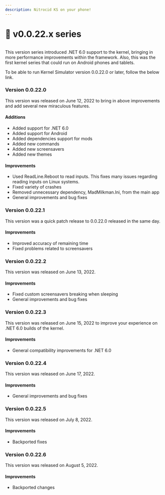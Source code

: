 ```yaml
---
description: Nitrocid KS on your phone!
---
```


# 📱 v0.0.22.x series

<figure><img src="https://officialaptivi.files.wordpress.com/2022/06/ks-ptwo-coreclr.png" alt=""><figcaption></figcaption></figure>

This version series introduced .NET 6.0 support to the kernel, bringing in more performance improvements within the framework. Also, this was the first kernel series that could run on Android phones and tablets.

To be able to run Kernel Simulator version 0.0.22.0 or later, follow the below link.

### Version 0.0.22.0

This version was released on June 12, 2022 to bring in above improvements and add several new miraculous features.

#### Additions

* Added support for .NET 6.0
* Added support for Android
* Added dependencies support for mods
* Added new commands
* Added new screensavers
* Added new themes

#### Improvements

* Used ReadLine.Reboot to read inputs. This fixes many issues regarding reading inputs on Linux systems.
* Fixed variety of crashes
* Removed unnecessary dependency, MadMilkman.Ini, from the main app
* General improvements and bug fixes

### Version 0.0.22.1

This version was a quick patch release to 0.0.22.0 released in the same day.

#### Improvements

* Improved accuracy of remaining time
* Fixed problems related to screensavers

### Version 0.0.22.2

This version was released on June 13, 2022.

#### Improvements

* Fixed custom screensavers breaking when sleeping
* General improvements and bug fixes

### Version 0.0.22.3

This version was released on June 15, 2022 to improve your experience on .NET 6.0 builds of the kernel.

#### Improvements

* General compatibility improvements for .NET 6.0

### Version 0.0.22.4

This version was released on June 17, 2022.

#### Improvements

* General improvements and bug fixes

### Version 0.0.22.5

This version was released on July 8, 2022.

#### Improvements

* Backported fixes

### Version 0.0.22.6

This version was released on August 5, 2022.

#### Improvements

* Backported changes
